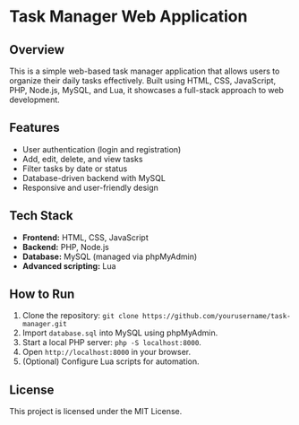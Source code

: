
# Task Manager Web Application

## Overview
This is a simple web-based task manager application that allows users to organize their daily tasks effectively. Built using HTML, CSS, JavaScript, PHP, Node.js, MySQL, and Lua, it showcases a full-stack approach to web development.

## Features
- User authentication (login and registration)
- Add, edit, delete, and view tasks
- Filter tasks by date or status
- Database-driven backend with MySQL
- Responsive and user-friendly design

## Tech Stack
- **Frontend:** HTML, CSS, JavaScript
- **Backend:** PHP, Node.js
- **Database:** MySQL (managed via phpMyAdmin)
- **Advanced scripting:** Lua

## How to Run
1. Clone the repository: `git clone https://github.com/yourusername/task-manager.git`
2. Import `database.sql` into MySQL using phpMyAdmin.
3. Start a local PHP server: `php -S localhost:8000`.
4. Open `http://localhost:8000` in your browser.
5. (Optional) Configure Lua scripts for automation.

## License
This project is licensed under the MIT License.
